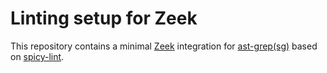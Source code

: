 # Linting setup for Zeek

This repository contains a minimal [Zeek](https://docs.zeek.org/projects/spicy/en/latest/)
integration for [ast-grep(sg)](https://ast-grep.github.io/) based on
[spicy-lint](https://github.com/bbannier/spicy-lint).
